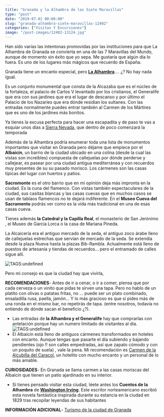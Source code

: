```yaml
---
title: "Granada y la Alhambra de las Siete Maravillas"
type: "post"
date: "2019-07-01 00:00:00"
slug: "granada-alhambra-siete-maravillas-12402"
categories: ["Visitas Y Excursiones"]
image: "/post-images/12402-13124.jpg"
---
```


Han sido varías las intentonas promovidas por las instituciones para que La Alhambra de Granada se convierta en una de las 7 Maravillas del Mundo, aunque de momento sin éxito que yo sepa. Me gustaría que algún día lo fuera. Es uno de los lugares más mágicos que recuerdo de España.

Granada tiene un encanto especial, pero **[La Alhambra](https://www.musement.com/es/granada/alhambra-v/)**.... ¿? No hay nada igual.

Es un conjunto monumental que consta de la Alcazaba que es el núcleo de la fortaleza, el palacio de Carlos V levantado por los cristianos, el Generalife que era con sus jardines que era el lugar de descanso y por último el Palacio de los Nazaríes que era dónde residian los sultanes. Con las entradas normalmente puedes entrar también al Carmen de los Mártires que es uno de los jardines más bonitos.

Ya tienes la excusa perfecta para hacer una escapadita y de paso te vas a esquiar unos días a [ Sierra Nevada,](http://www.missviajes.com/sierra-nevada-esquiando-granada-2318533) que dentro de poco comenzará la temporada

Además de la Alhambra podría enumerar toda una lista de monumentos importantes que visitar en Granada pero déjame que empiece por el **Albaicín**, un barrio de la ciudad ubicado en una colina (desde la cual las vistas son increíbles) compuesta de callejuelas por dónde perderse y callejear, es pasear por una ciudad antigua mediterránea y con recuerdos muy presentes de su su pasado morisco. Los cármenes son las casas típicas del lugar con huertos y patios.

**Sacromonte** es el otro barrio que en mi opinión deja más impronta en la ciudad. Es la cuna del flamenco. Con vistas también espectaculares de la ciudad, sus casitas blancas y las casas cuevas que en muchos casos se usan de tablaos flamencos no te dejará indiferente. En el **Museo Cueva del Sacramento** podrás ver como es la vida más tradicional en una de esas casas cueva.  
  
Tienes además **la Catedral y la Capilla Real**, el monasterio de San Jerónimo , el Museo de Garcia Lorca o la casa de Mariana Pineda.  
  
La Alcaicería era el antiguo mercado de la seda, el antiguo zoco árabe lleno de callejuelas estrechas que servían de mercado de la seda. Se extendía desde la plaza Nueva hasta la plazas Bib-Rambla. Actualmente está lleno de puestos de artesanía y tiendas de recuerdos... pero el entramado de calles sigue allí.  
  
   
  
![ TAGS:undefined](/post-images/12402-13124.jpg "detalle de la Alhambra by missviajes")  
  
Pero mi consejo es que la ciudad hay que vivirla,  
  
**RECOMENDACIONES**- Antes de ir a cenar, o ir a comer, piensa que por cada cerveza o un vinito que pidas te sirven una tapa. Pero no hablo de un platito con olivas o patatas fritas, no ... puede ser un plato combinado, ensaladilla rusa, paella, jamón... Y lo más gracioso es que si pides más de una ronda en el mismo bar, no repetirás de tapa. (entre nosotros, todavía no entiendo de dónde sacan el beneficio ¿?).
- Las entradas de **la Alhambra y el Generalife** hay que comprarlas con antelación porque hay un numero limitado de visitantes al día.![ TAGS:undefined](/post-images/12402-13121.jpg "albaycin by missviajes")
- El Albaicín está lleno de antiguos cármenes transformados en hoteles con encanto. Aunque tengas que pasarte el día subiendo y bajando pendientes (ojo !! son calles empedradas, así que zapato cómodo y con un poquito de suela) , vale la pena. Mi recomendación es [Carmen de la Alcubilla del Caracol](https://www.booking.com/hotel/es/carmen-de-la-alcubilla-del-caracol.en.html?aid=1294466&no_rooms=1&group_adults=1), un hotelito con mucho encanto y un personal de lo más amable.

**CURIOSIDADES**- En Granada se llama carmen a las casas moriscas del Albaicín que tienen un patio ajardinado en su interior.
- Si tienes pensado visitar esta ciudad, léete antes los **Cuentos de la Alhambra** de [**Washington Irving**](http://es.wikipedia.org/wiki/Washington_Irving). Este escritor norteamericano escribió esta novela fantástica inspirada durante su estancia en la ciudad en 1829 tras recopilar leyendas de sus habitantes

**INFORMACIÓN ADICIONAL**- [Turismo de la ciudad de Granada ](http://www.granadatur.com/)